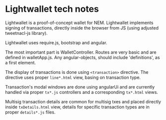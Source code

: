 Lightwallet tech notes
======================

Lightwallet is a proof-of-concept wallet for NEM. Lightwallet implements signing of transactions,
directly inside the browser from JS (using adjusted tweetnacl-js library).

Lightwallet uses require.js, bootstrap and angular.

The most important part is WalletController.
Routes are very basic and are defined in walletApp.js.
Any angular-objects, should include 'definitions', as a first element.

The display of transactions is done using `<transaction>` directive.
The directive uses proper `line*.html` view, basing on transaction type.

Transaction's modal windows are done using angularUi and are currently handled 
via proper `tx*.js` controllers and a corresponding `tx*.html` views.

Multisig transaction details are common for multisig txes and placed directly inside
`txDetails.html` view, details for specific transaction types are in proper `details*.js` files.